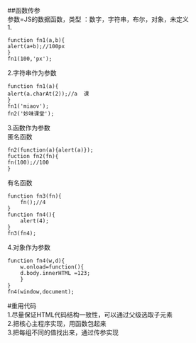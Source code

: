##函数传参  
参数=JS的数据函数，类型 ：数字，字符串，布尔，对象，未定义  
1.

	function fn1(a,b){
	alert(a+b);//100px
	}
	fn1(100,'px');    

2.字符串作为参数

	function fn1(a){
	alert(a.charAt(2));//a  课
	}
	fn1('miaov');
	fn2('妙味课堂');
3.函数作为参数  
    匿名函数
	
	fn2(function(a){alert(a)});
	fuction fn2(fn){
	fn(100);//100
	}
有名函数  
	
	function fn3(fn){
		fn();//4
	}
	function fn4(){
		alert(4);
	}
	fn3(fn4);  
4.对象作为参数  

	function fn4(w,d){
		w.onload=function(){
		d.body.innerHTML =123;
		}
	}
	fn4(window,document);  
#重用代码  
1.尽量保证HTML代码结构一致性，可以通过父级选取子元素  
2.把核心主程序实现，用函数包起来  
3.把每组不同的值找出来，通过传参实现

